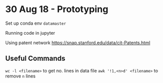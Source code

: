 # 30 Aug 18 - Prototyping

Set up conda env `datamaster`

Running code in jupyter

Using patent network https://snap.stanford.edu/data/cit-Patents.html


## Useful Commands

`wc -l <filename>` to get no. lines in data file
`awk '!1,<n>d' <filename>` to remove `n` lines